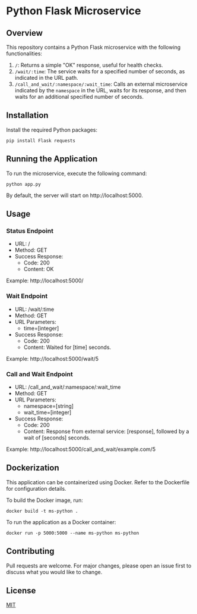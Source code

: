 # Python Flask Microservice

## Overview

This repository contains a Python Flask microservice with the following functionalities:
1. `/`: Returns a simple "OK" response, useful for health checks.
2. `/wait/:time`: The service waits for a specified number of seconds, as indicated in the URL path.
3. `/call_and_wait/:namespace/:wait_time`: Calls an external microservice indicated by the `namespace` in the URL, waits for its response, and then waits for an additional specified number of seconds.

## Installation

Install the required Python packages:

```
pip install Flask requests
```

## Running the Application

To run the microservice, execute the following command:

```
python app.py
```

By default, the server will start on http://localhost:5000. 

## Usage

### Status Endpoint

- URL: /
- Method: GET
- Success Response: 
  - Code: 200 
  - Content: OK

Example: http://localhost:5000/

### Wait Endpoint

- URL: /wait/:time
- Method: GET
- URL Parameters: 
  - time=[integer]
- Success Response: 
  - Code: 200 
  - Content: Waited for [time] seconds.

Example: http://localhost:5000/wait/5

### Call and Wait Endpoint

- URL: /call_and_wait/:namespace/:wait_time
- Method: GET
- URL Parameters: 
  - namespace=[string]
  - wait_time=[integer]
- Success Response: 
  - Code: 200 
  - Content: Response from external service: [response], followed by a wait of [seconds] seconds.

Example: http://localhost:5000/call_and_wait/example.com/5

## Dockerization

This application can be containerized using Docker. Refer to the Dockerfile for configuration details.

To build the Docker image, run:

``` docker
docker build -t ms-python .
```

To run the application as a Docker container:

``` docker
docker run -p 5000:5000 --name ms-python ms-python
```

## Contributing

Pull requests are welcome. For major changes, please open an issue first to discuss what you would like to change.

## License

[MIT](https://choosealicense.com/licenses/mit/)
